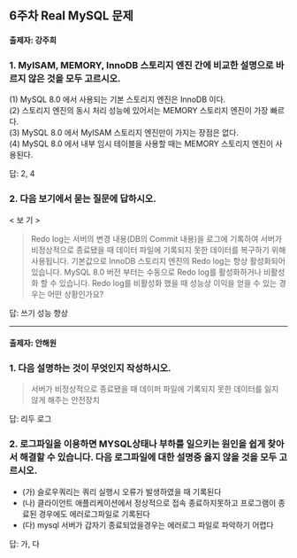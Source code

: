 ## 6주차 Real MySQL 문제
#### 출제자: 강주희

### 1. MyISAM, MEMORY, InnoDB 스토리지 엔진 간에 비교한 설명으로 바르지 않은 것을 모두 고르시오.

(1) MySQL 8.0 에서 사용되는 기본 스토리지 엔진은 InnoDB 이다.<br>
(2) 스토리지 엔진의 동시 처리 성능에 있어서는 MEMORY 스토리지 엔진이 가장 빠르다.<br>
(3) MySQL 8.0 에서 MyISAM 스토리지 엔진만이 가지는 장점은 없다.<br>
(4) MySQL 8.0 에서 내부 임시 테이블을 사용할 때는 MEMORY 스토리지 엔진이 사용된다.

답: 2, 4

### 2. 다음 보기에서 묻는 질문에 답하시오.
< 보 기 >
> Redo log는 서버의 변경 내용(DB의 Commit 내용)을 로그에 기록하여 서버가 비정상적으로 종료됐을 때 데이터 파일에 기록되지 못한 데이터를 복구하기 위해 사용됩니다. 
> 기본값으로 InnoDB 스토리지 엔진의 Redo log는 항상 활성화되어 있습니다. 
> MySQL 8.0 버전 부터는 수동으로 Redo log를 활성화하거나 비활성화 할 수 있습니다.
> Redo log를 비활성화 했을 때 성능상 이익을 얻을 수 있는 경우는 어떤 상황인가요?

답: 쓰기 성능 향상

---
#### 출제자: 안해원

### 1. 다음 설명하는 것이 무엇인지 작성하시오.
> 서버가 비정상적으로 종료됐을 때 데이퍼 파일에 기록되지 못한 데이터를 잃지 않게 해주는 안전장치

답: 리두 로그

### 2. 로그파일을 이용하면 MYSQL상태나 부하를 일으키는 원인을 쉽게 찾아서 해결할 수 있습니다. 다음 로그파일에 대한 설명중 옳지 않을 것을 모두 고르시오.
- (가) 슬로우쿼리는 쿼리 실행시 오류가 발생하였을 때 기록된다
- (나) 클라이언트 애플리케이션에서 정상적으로 접속 종료하지못하고 프로그램이 종료된 경우에도 에러로그파일로 기록된다
- (다) mysql 서버가 갑자기 종료되었을경우는 에러로그 파일로 파악하기 어렵다

답: 가, 다